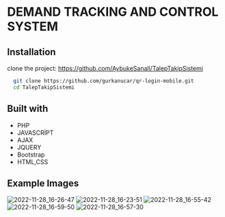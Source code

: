 
# DEMAND TRACKING AND CONTROL SYSTEM
 
## Installation
clone the project:
 https://github.com/AybukeSanall/TalepTakipSistemi 

```bash
  git clone https://github.com/gurkanucar/qr-login-mobile.git
  cd TalepTakipSistemi 
```

## Built with
- PHP
- JAVASCRİPT
- AJAX
- JQUERY
- Bootstrap 
- HTML,CSS

  


## Example Images
![2022-11-28_16-26-47](https://user-images.githubusercontent.com/78085366/204294906-bb10f744-371b-4df6-8638-44fa6c33a25d.png)
![2022-11-28_16-23-51](https://user-images.githubusercontent.com/78085366/204295029-24b973a2-960b-4e31-bec5-e28ff5d6db30.png)
![2022-11-28_16-55-42](https://user-images.githubusercontent.com/78085366/204295840-f53af675-6e67-4e98-9447-953450dce049.png)
![2022-11-28_16-59-50](https://user-images.githubusercontent.com/78085366/204296127-5e804488-3cb9-407b-ba5b-1a708ee2d05b.png)
![2022-11-28_16-57-30](https://user-images.githubusercontent.com/78085366/204295944-410fa433-fc7d-4cac-9a8d-3c5f24f7c324.png)


